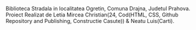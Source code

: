 Biblioteca Stradala in localitatea Ogretin, Comuna Drajna, Judetul Prahova. Proiect Realizat de Letia Mircea Christian(24, Cod(HTML, CSS, Github Repository and Publishing, Constructie Casute)) & Neatu Luis(Carti).
